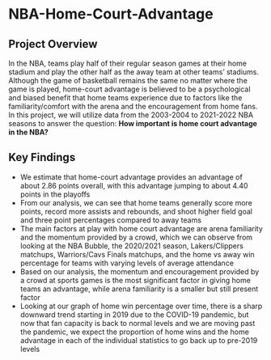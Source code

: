# NBA-Home-Court-Advantage

## Project Overview
In the NBA, teams play half of their regular season games at their home stadium and play the other half as the away team at other teams’ stadiums. Although the game of basketball remains the same no matter where the game is played, home-court advantage is believed to be a psychological and biased benefit that home teams experience due to factors like the familiarity/comfort with the arena and the encouragement from home fans. In this project, we will utilize data from the 2003-2004 to 2021-2022 NBA seasons to answer the question: **How important is home court advantage in the NBA?**

## Key Findings
- We estimate that home-court advantage provides an advantage of about 2.86 points overall, with this advantage jumping to about 4.40 points in the playoffs
- From our analysis, we can see that home teams generally score more points, record more assists and rebounds, and shoot higher field goal and three point percentages compared to away teams
- The main factors at play with home court advantage are arena familiarity and the momentum provided by a crowd, which we can observe from looking at the NBA Bubble, the 2020/2021 season, Lakers/Clippers matchups, Warriors/Cavs Finals matchups, and the home vs away win percentage for teams with varying levels of average attendance
- Based on our analysis, the momentum and encouragement provided by a crowd at sports games is the most significant factor in giving home teams an advantage, while arena familiarity is a smaller but still present factor
- Looking at our graph of home win percentage over time, there is a sharp downward trend starting in 2019 due to the COVID-19 pandemic, but now that fan capacity is back to normal levels and we are moving past the pandemic, we expect the proportion of home wins and the home advantage in each of the individual statistics to go back up to pre-2019 levels
